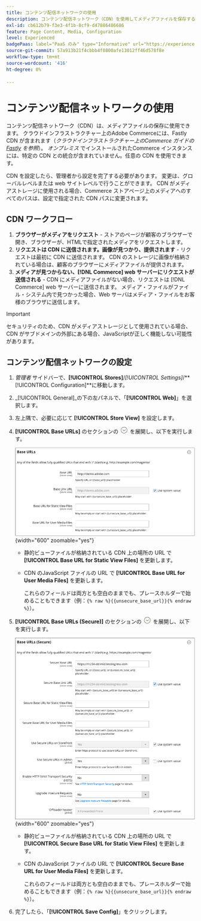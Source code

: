 ```yaml
---
title: コンテンツ配信ネットワークの使用
description: コンテンツ配信ネットワーク（CDN）を使用してメディアファイルを保存する方法について説明します。
exl-id: cb612b79-f3e3-4f1b-8cf9-d47886486686
feature: Page Content, Media, Configuration
level: Experienced
badgePaas: label="PaaS のみ" type="Informative" url="https://experienceleague.adobe.com/en/docs/commerce/user-guides/product-solutions" tooltip="Adobe Commerce on Cloud プロジェクト（Adobeが管理する PaaS インフラストラクチャ）およびオンプレミスプロジェクトにのみ適用されます。"
source-git-commit: 57a913b21f4cbbb4f0800afe13012ff46d578f8e
workflow-type: tm+mt
source-wordcount: '416'
ht-degree: 0%

---
```


# コンテンツ配信ネットワークの使用

コンテンツ配信ネットワーク（CDN）は、メディアファイルの保存に使用できます。 クラウドインフラストラクチャー上のAdobe Commerceには、Fastly CDN が含まれます（_クラウドインフラストラクチャー上のCommerce ガイドの [Fastly](https://experienceleague.adobe.com/docs/commerce-cloud-service/user-guide/cdn/fastly.html) を参照_）。 _オンプレミス_ でインストールされたCommerce インスタンスには、特定の CDN との統合が含まれていません。任意の CDN を使用できます。

CDN を設定したら、管理者から設定を完了する必要があります。 変更は、グローバルレベルまたは web サイトレベルで行うことができます。 CDN がメディアストレージに使用される場合、Commerce ストアページ上のメディアへのすべてのパスは、設定で指定された CDN パスに変更されます。

## CDN ワークフロー

1. **ブラウザーがメディアをリクエスト** - ストアのページが顧客のブラウザーで開き、ブラウザーが、HTMLで指定されたメディアをリクエストします。
1. **リクエストは CDN に送信されます。画像が見つかり、提供されます** - リクエストは最初に CDN に送信されます。 CDN のストレージに画像が格納されている場合は、顧客のブラウザーにメディアファイルが提供されます。
1. **メディアが見つからない、[!DNL Commerce] web サーバーにリクエストが送信される** - CDN にメディアファイルがない場合、リクエストは [!DNL Commerce] web サーバーに送信されます。 メディア・ファイルがファイル・システム内で見つかった場合、Web サーバはメディア・ファイルをお客様のブラウザに送信します。

>[!IMPORTANT]
>
>セキュリティのため、CDN がメディアストレージとして使用されている場合、CDN がサブドメインの外部にある場合、JavaScriptが正しく機能しない可能性があります。

## コンテンツ配信ネットワークの設定

1. _管理者_ サイドバーで、**[!UICONTROL Stores]**/_[!UICONTROL Settings]_/**[!UICONTROL Configuration]**に移動します。

1. _[!UICONTROL General]_の下の左パネルで、「**[!UICONTROL Web]**」を選択します。

1. 左上隅で、必要に応じて **[!UICONTROL Store View]** を設定します。

1. **[!UICONTROL Base URLs]** のセクションの ![ 展開セレクター ](../assets/icon-display-expand.png) を展開し、以下を実行します。

   ![ 一般設定 – web ベース URL](./assets/web-base-urls.png){width="600" zoomable="yes"}

   - 静的ビューファイルが格納されている CDN 上の場所の URL で **[!UICONTROL Base URL for Static View Files]** を更新します。

   - CDN のJavaScript ファイルの URL で **[!UICONTROL Base URL for User Media Files]** を更新します。

     これらのフィールドは両方とも空白のままでも、プレースホルダーで始めることもできます（例：`{% raw %}{{unsecure_base_url}}{% endraw %}`）。

1. **[!UICONTROL Base URLs (Secure)]** のセクションの ![ 展開セレクター ](../assets/icon-display-expand.png) を展開し、以下を実行します。

   ![ 一般設定 – web ベース URL （セキュア） ](./assets/web-base-urls-secure.png){width="600" zoomable="yes"}

   - 静的ビューファイルが格納されている CDN 上の場所の URL で **[!UICONTROL Secure Base URL for Static View Files]** を更新します。

   - CDN のJavaScript ファイルの URL で **[!UICONTROL Secure Base URL for User Media Files]** を更新します。

     これらのフィールドは両方とも空白のままでも、プレースホルダーで始めることもできます（例：`{% raw %}{{unsecure_base_url}}{% endraw %}`）。

1. 完了したら、「**[!UICONTROL Save Config]**」をクリックします。
